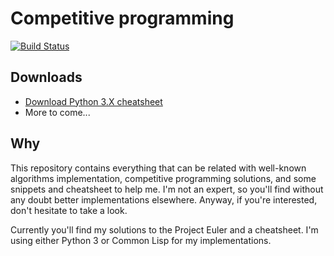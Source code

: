 Competitive programming
=======================

[![Build Status](https://ci.deuxfleurs.fr/job/competitive-programming/job/master/badge/icon)](https://ci.deuxfleurs.fr/blue/organizations/jenkins/competitive-programming/activity?branch=master)

## Downloads

  * [Download Python 3.X cheatsheet](https://ci.deuxfleurs.fr/job/competitive-programming/job/master/lastSuccessfulBuild/artifact/python.pdf)
  * More to come...

## Why

This repository contains everything that can be related with well-known algorithms implementation, competitive programming solutions, and some snippets and cheatsheet to help me.
I'm not an expert, so you'll find without any doubt better implementations elsewhere. Anyway, if you're interested, don't hesitate to take a look.

Currently you'll find my solutions to the Project Euler and a cheatsheet. I'm using either Python 3 or Common Lisp for my implementations.
